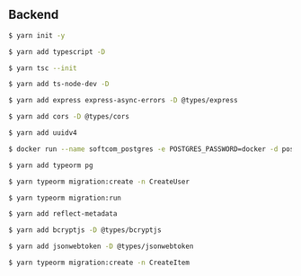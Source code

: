 ## Backend

```bash
$ yarn init -y
```
```bash
$ yarn add typescript -D
```
```bash
$ yarn tsc --init
```
```bash
$ yarn add ts-node-dev -D
```
```bash
$ yarn add express express-async-errors -D @types/express 
```
```bash
$ yarn add cors -D @types/cors
```
```bash
$ yarn add uuidv4
```
```bash
$ docker run --name softcom_postgres -e POSTGRES_PASSWORD=docker -d postgres
```
```bash
$ yarn add typeorm pg
```
```bash
$ yarn typeorm migration:create -n CreateUser
```
```bash
$ yarn typeorm migration:run
```
```bash
$ yarn add reflect-metadata
```
```bash
$ yarn add bcryptjs -D @types/bcryptjs
```
```bash
$ yarn add jsonwebtoken -D @types/jsonwebtoken
```
```bash
$ yarn typeorm migration:create -n CreateItem
```
